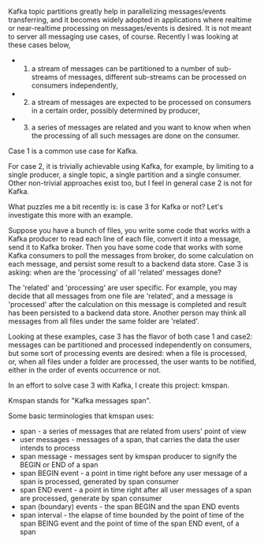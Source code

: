
Kafka topic partitions greatly help in parallelizing messages/events transferring, and it becomes widely adopted in applications where realtime or near-realtime processing on messages/events is desired. It is not meant to server all messaging use cases, of course. Recently I was looking at these cases below,
*  1. a stream of messages can be partitioned to a number of sub-streams of messages, different sub-streams can be processed on consumers independently, 
*  2. a stream of messages are expected to be processed on consumers in a certain order, possibly determined by producer,
*  3. a series of messages are related and you want to know when when the processing of all such messages are done on the consumer.

Case 1 is a common use case for Kafka.

For case 2, it is trivially achievable using Kafka, for example, by limiting to a single producer, a single topic, a single partition and a single consumer. Other non-trivial approaches exist too, but I feel in general case 2 is not for Kafka.

What puzzles me a bit recently is: is case 3 for Kafka or not? Let's investigate this more with an example.

Suppose you have a bunch of files, you write some code that works with a Kafka producer to read each line of each file, convert it into a message, send it to Kafka broker. Then you have some code that works with some Kafka consumers to poll the messages from broker, do some calculation on each message, and persist some result to a backend data store. Case 3 is asking: when are the 'processing' of all 'related' messages done?

The 'related' and 'processing' are user specific. For example, you may decide that all messages from one file are 'related', and a message is 'processed' after the calculation on this message is completed and result has been persisted to a backend data store. Another person may think all messages from all files under the same folder are 'related'.

Looking at these examples, case 3 has the flavor of both case 1 and case2: messages can be partitioned and processed independently on consumers, but some sort of processing events are desired: when a file is processed, or, when all files under a folder are processed, the user wants to be notified, either in the order of events occurrence or not. 

In an effort to solve case 3 with Kafka, I create this project: kmspan.

Kmspan stands for "Kafka messages span".

Some basic terminologies that kmspan uses:

*  span - a series of messages that are related from users' point of view
*  user messages - messages of a span, that carries the data the user intends to process
*  span message - messages sent by kmspan producer to signify the BEGIN or END of a span
*  span BEGIN event - a point in time right before any user message of a span is processed, generated by span consumer
*  span END event - a point in time right after all user messages of a span are processed, generate by span consumer
*  span (boundary) events - the span BEGIN and the span END events
*  span interval - the elapse of time bounded by the point of time of the span BEING event and the point of time of the span END event, of a span
